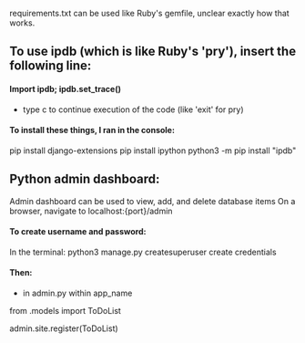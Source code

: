 requirements.txt can be used like Ruby's gemfile, unclear exactly how that works.

## To use ipdb (which is like Ruby's 'pry'), insert the following line:

#### Import ipdb; ipdb.set_trace()

- type c to continue execution of the code (like 'exit' for pry)

#### To install these things, I ran in the console:

pip install django-extensions
pip install ipython
python3 -m pip install "ipdb"

## Python admin dashboard:

Admin dashboard can be used to view, add, and delete database items
On a browser, navigate to localhost:{port}/admin

#### To create username and password:

In the terminal: python3 manage.py createsuperuser
create credentials

#### Then:

- in admin.py within app_name

from .models import ToDoList

admin.site.register(ToDoList)
